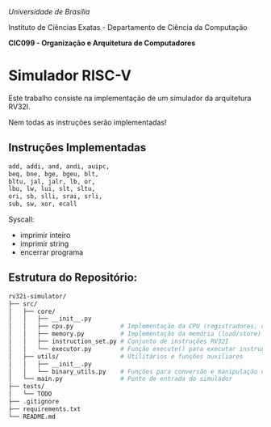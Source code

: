 *Universidade de Brasília*

Instituto de Ciências Exatas - Departamento de Ciência da Computação

**CIC099 - Organização e Arquitetura de Computadores**

# Simulador RISC-V

Este trabalho consiste na implementação de um simulador da arquitetura RV32I.

Nem todas as instruções serão implementadas!

## Instruções Implementadas

```bash
add, addi, and, andi, auipc,
beq, bne, bge, bgeu, blt,
bltu, jal, jalr, lb, or,
lbu, lw, lui, slt, sltu,
ori, sb, slli, srai, srli,
sub, sw, xor, ecall
```

Syscall:

- imprimir inteiro
- imprimir string
- encerrar programa

## Estrutura do Repositório:

```bash
rv32i-simulator/
├── src/
│   ├── core/
│   │   ├── __init__.py
│   │   ├── cpu.py             # Implementação da CPU (registradores, ciclo de execução)
│   │   ├── memory.py          # Implementação da memória (load/store)
│   │   ├── instruction_set.py # Conjunto de instruções RV32I
│   │   └── executor.py        # Função execute() para executar instruções
│   ├── utils/                 # Utilitários e funções auxiliares
│   │   ├── __init__.py
│   │   └── binary_utils.py    # Funções para conversão e manipulação de binários
│   └── main.py                # Ponto de entrada do simulador
├── tests/
│   └── TODO
├── .gitignore
├── requirements.txt
└── README.md
```
